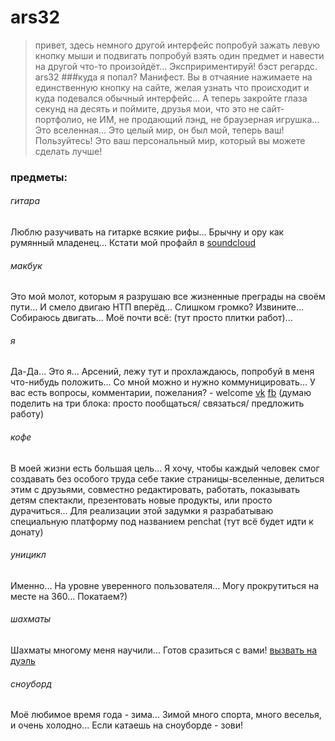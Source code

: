 # ars32
> привет, здесь немного другой интерфейс
> попробуй зажать левую кнопку мыши и подвигать
> попробуй взять один предмет и навести на другой
> что-то произойдёт... Экспририментируй!
> бэст регардс. ars32
###куда я попал?
Манифест.
Вы в отчаяние нажимаете на единственную кнопку на сайте, желая узнать что происходит и куда
подевался обычный интерфейс... А теперь закройте глаза секунд на десять и поймите, друзья мои,
что это не сайт-портфолио, не ИМ, не продающий лэнд, не браузерная игрушка... Это вселенная...
Это целый мир, он был мой, теперь ваш! Пользуйтесь! Это ваш персональный мир, который вы
можете сделать лучше!

### предметы:

###### гитара
Люблю разучивать на гитарке всякие рифы... Брычну и ору как румянный младенец...
Кстати мой профайл в [soundcloud](http://soundcloud.com/arsenicum32)  
###### макбук
Это мой молот, которым я разрушаю все жизненные преграды на своём пути...
И смело двигаю НТП вперёд... Слишком громко? Извините... Собираюсь двигать...
Моё почти всё: (тут просто плитки работ)...
###### я
Да-Да... Это я... Арсений, лежу тут и прохлаждаюсь, попробуй в меня что-нибудь положить...
Со мной можно и нужно коммуницировать... У вас есть вопросы, комментарии, пожелания? - welcome
[vk](http://vk.com/arsenicum32)
[fb](http://facebook.com/arsenicum32)
(думаю поделить на три блока: просто пообщаться/ связаться/ предложить работу)
###### кофе
В моей жизни есть большая цель... Я хочу, чтобы каждый человек смог создавать без особого труда
себе такие страницы-вселенные, делиться этим с друзьями, совместно редактировать, работать,
показывать детям спектакли, презентовать новые продукты, или просто дурачиться...
Для реализации этой задумки я разрабатываю специальную платформу под названием penchat
(тут всё будет идти к донату)
###### уницикл
Именно... На уровне уверенного пользователя... Могу прокрутиться на месте на 360... Покатаем?)
###### шахматы
Шахматы многому меня научили... Готов сразиться с вами!
[вызвать на дуэль](http://ru.lichess.org/arsenicum32)
###### сноуборд
Моё любимое время года - зима... Зимой много спорта, много веселья, и очень холодно...
Если катаешь на сноуборде - зови!
